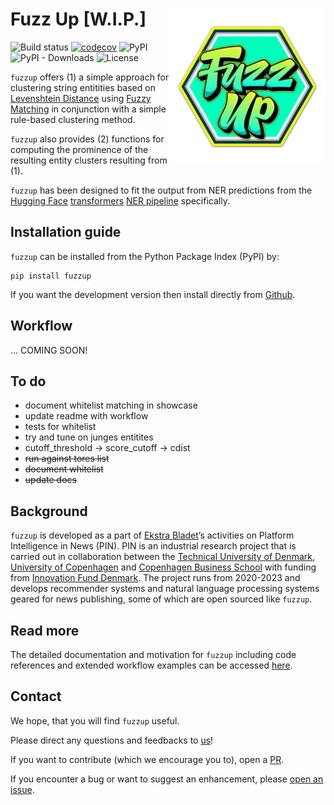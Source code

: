 # Fuzz Up [W.I.P.] <img src="https://raw.githubusercontent.com/ebanalyse/fuzzup/main/logo.png" align="right" height=250/>

![Build status](https://github.com/ebanalyse/fuzzup/workflows/build/badge.svg)
[![codecov](https://codecov.io/gh/ebanalyse/fuzzup/branch/main/graph/badge.svg?token=OB6LGFQZYX)](https://codecov.io/gh/ebanalyse/fuzzup)
![PyPI](https://img.shields.io/pypi/v/fuzzup.svg)
![PyPI - Downloads](https://img.shields.io/pypi/dm/fuzzup?color=green)
![License](https://img.shields.io/badge/license-MIT-blue.svg)

`fuzzup` offers (1) a simple approach for clustering string entitities based on 
[Levenshtein Distance](https://en.wikipedia.org/wiki/Levenshtein_distance) using
[Fuzzy Matching](https://en.wikipedia.org/wiki/Fuzzy_matching_(computer-assisted_translation))
in conjunction with a simple rule-based clustering method. 

`fuzzup` also provides (2) functions for computing the prominence of the resulting 
entity clusters resulting from (1).

`fuzzup` has been designed to fit the output from NER predictions from the [Hugging Face](https://huggingface.co/) [transformers](https://github.com/huggingface/transformers) [NER pipeline](https://huggingface.co/docs/transformers/v4.16.2/en/main_classes/pipelines#transformers.TokenClassificationPipeline) specifically.

## Installation guide
`fuzzup` can be installed from the Python Package Index (PyPI) by:

```
pip install fuzzup
```

If you want the development version then install directly from [Github](https://github.com/ebanalyse/fuzzup).

## Workflow

... COMING SOON!

## To do

- document whitelist matching in showcase
- update readme with workflow
- tests for whitelist
- try and tune on junges entitites
- cutoff_threshold -> score_cutoff -> cdist
- ~~run against tores list~~
- ~~document whitelist~~
- ~~update docs~~

## Background
`fuzzup` is developed as a part of [Ekstra Bladet](https://ekstrabladet.dk/)’s activities on Platform Intelligence in News (PIN). PIN is an industrial research project that is carried out in collaboration between the [Technical University of Denmark](https://www.dtu.dk/), [University of Copenhagen](https://www.ku.dk/) and [Copenhagen Business School](https://www.cbs.dk/) with funding from [Innovation Fund Denmark](https://innovationsfonden.dk/). The project runs from 2020-2023 and develops recommender systems and natural language processing systems geared for news publishing, some of which are open sourced like `fuzzup`.

## Read more
The detailed documentation and motivation for `fuzzup` including code references and
extended workflow examples can be accessed [here](https://ebanalyse.github.io/fuzzup/).

## Contact
We hope, that you will find `fuzzup` useful.

Please direct any questions and feedbacks to
[us](mailto:lars.kjeldgaard@eb.dk)!

If you want to contribute (which we encourage you to), open a
[PR](https://github.com/ebanalyse/fuzzup/pulls).

If you encounter a bug or want to suggest an enhancement, please 
[open an issue](https://github.com/ebanalyse/fuzzup/issues).

